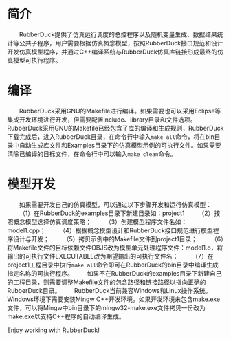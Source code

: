 # 简介
&emsp;&emsp;RubberDuck提供了仿真运行调度的总控程序以及随机变量生成、数据结果统计等公共子程序，用户需要根据仿真概念模型，按照RubberDuck接口规范和设计开发仿真模型程序，并通过C++编译系统与RubberDuck仿真库链接形成最终的仿真模型可执行程序。
# 编译
&emsp;&emsp;RubberDuck采用GNU的Makefile进行编译。如果需要也可以采用Eclipse等集成开发环境进行开发，但需要配置include、library目录和文件选项。RubberDuck采用GNU的Makefile已经包含了库的编译和生成规则，RubberDuck下载完成后，进入RubberDuck目录，在命令行中输入``make all``命令，将在bin目录中自动生成库文件和Examples目录下的仿真模型示例的可执行文件。如果需要清除已编译的目标文件，在命令行中可以输入``make clean``命令。
# 模型开发
&emsp;&emsp;如果需要开发自己的仿真模型，可以通过以下步骤开发和运行仿真模型：
&emsp;&emsp;（1）在RubberDuck的examples目录下新建目录如：project1
&emsp;&emsp;（2）按照概念模型选择仿真调度策略；
&emsp;&emsp;（3）创建模型程序文件名如：model1.cpp；
&emsp;&emsp;（4）根据概念模型设计和RubberDuck接口规范进行模型程序设计与开发；
&emsp;&emsp;（5）拷贝示例中的Makefile文件到project1目录；
&emsp;&emsp;（6）将Makefile文件的目标依赖文件OBJS改为模型单元处理程序文件：model1.o，将输出的可执行文件EXECUTABLE改为期望输出的可执行文件名；
&emsp;&emsp;（7）在project1工程目录中执行``make all``命令即可在RubberDuck的bin目录中编译生成指定名称的可执行程序。
&emsp;&emsp;如果不在RubberDuck的examples目录下新建自己的工程目录，则需要调整Makefile文件的包含路径和链接路径以指向正确的RubberDuck目录。
&emsp;&emsp;RubberDuck当前兼容Windows和Linux操作系统。Windows环境下需要安装Mingw C++开发环境。如果开发环境未包含make.exe文件，可以将Mingw中bin目录下的mingw32-make.exe文件拷贝一份改为make.exe以支持C++程序的自动编译生成。

Enjoy working with RubberDuck!